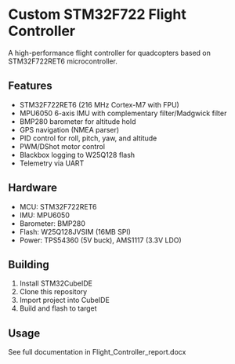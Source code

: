 # Custom STM32F722 Flight Controller

A high-performance flight controller for quadcopters based on STM32F722RET6 microcontroller.

## Features
- STM32F722RET6 (216 MHz Cortex-M7 with FPU)
- MPU6050 6-axis IMU with complementary filter/Madgwick filter
- BMP280 barometer for altitude hold
- GPS navigation (NMEA parser)
- PID control for roll, pitch, yaw, and altitude
- PWM/DShot motor control
- Blackbox logging to W25Q128 flash
- Telemetry via UART

## Hardware
- MCU: STM32F722RET6
- IMU: MPU6050
- Barometer: BMP280
- Flash: W25Q128JVSIM (16MB SPI)
- Power: TPS54360 (5V buck), AMS1117 (3.3V LDO)

## Building
1. Install STM32CubeIDE
2. Clone this repository
3. Import project into CubeIDE
4. Build and flash to target

## Usage
See full documentation in Flight_Controller_report.docx


